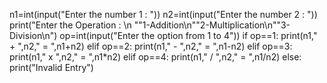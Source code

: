 n1=int(input("Enter the number 1 : "))
n2=int(input("Enter the number 2 : "))
print("Enter the Operation : \n "\"1-Addition\n"\"2-Multiplication\n"\"3-Division\n")
op=int(input("Enter the option from 1 to 4"))
if op==1:
   print(n1," + ",n2," = ",n1+n2)
elif op==2:
   print(n1," - ",n2," = ",n1-n2)
elif op==3:
   print(n1," x ",n2," = ",n1*n2)
elif op==4:
   print(n1," / ",n2," = ",n1/n2)
else:
   print("Invalid Entry")
